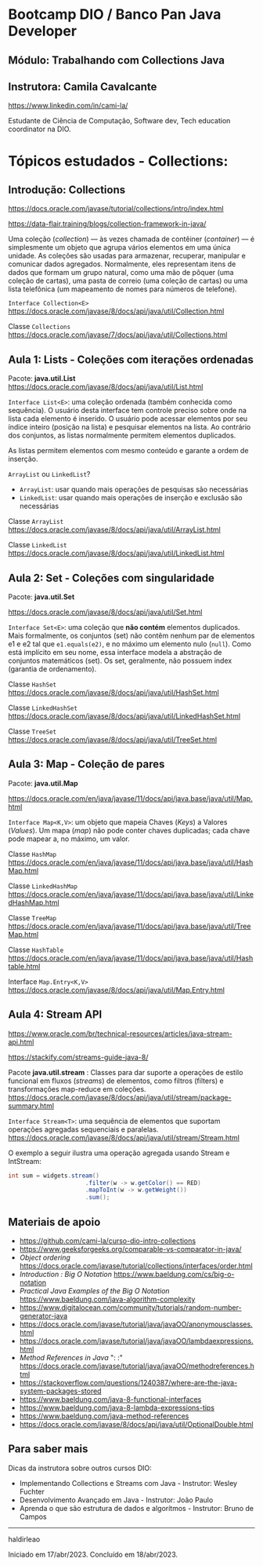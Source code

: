 # Bootcamp DIO / Banco Pan Java Developer
## Módulo: Trabalhando com Collections Java
## Instrutora: Camila Cavalcante
https://www.linkedin.com/in/cami-la/

Estudante de Ciência de Computação, Software dev, Tech education coordinator na DIO.

# Tópicos estudados - Collections:

## Introdução: Collections

https://docs.oracle.com/javase/tutorial/collections/intro/index.html


https://data-flair.training/blogs/collection-framework-in-java/

Uma coleção (_collection_) — às vezes chamada de contêiner (_container_) — é simplesmente um objeto que agrupa vários elementos em uma única unidade. As coleções são usadas para armazenar, recuperar, manipular e comunicar dados agregados. Normalmente, eles representam itens de dados que formam um grupo natural, como uma mão de pôquer (uma coleção de cartas), uma pasta de correio (uma coleção de cartas) ou uma lista telefônica (um mapeamento de nomes para números de telefone).

`Interface Collection<E>` https://docs.oracle.com/javase/8/docs/api/java/util/Collection.html

Classe `Collections` https://docs.oracle.com/javase/7/docs/api/java/util/Collections.html

## Aula 1: Lists - Coleções com iterações ordenadas 

Pacote: **java.util.List** https://docs.oracle.com/javase/8/docs/api/java/util/List.html

`Interface List<E>`: uma coleção ordenada (também conhecida como sequência). O usuário desta interface tem controle preciso sobre onde na lista cada elemento é inserido. O usuário pode acessar elementos por seu índice inteiro (posição na lista) e pesquisar elementos na lista. Ao contrário dos conjuntos, as listas normalmente permitem elementos duplicados.

As listas permitem elementos com mesmo conteúdo e garante a ordem de inserção.

`ArrayList` ou `LinkedList`?
- `ArrayList`: usar quando mais operações de pesquisas são necessárias
- `LinkedList`: usar quando mais operações de inserção e exclusão são necessárias

Classe `ArrayList` https://docs.oracle.com/javase/8/docs/api/java/util/ArrayList.html

Classe `LinkedList` https://docs.oracle.com/javase/8/docs/api/java/util/LinkedList.html 

## Aula 2: Set - Coleções com singularidade

Pacote: **java.util.Set**

https://docs.oracle.com/javase/8/docs/api/java/util/Set.html

`Interface Set<E>`: uma coleção que **não contém** elementos duplicados. Mais formalmente, os conjuntos (set) não contêm nenhum par de elementos e1 e e2 tal que `e1.equals(e2)`, e no máximo um elemento nulo (`null`). Como está implícito em seu nome, essa interface modela a abstração de conjuntos matemáticos (set). Os set, geralmente, não possuem index (garantia de ordenamento).

Classe `HashSet` https://docs.oracle.com/javase/8/docs/api/java/util/HashSet.html 

Classe `LinkedHashSet` https://docs.oracle.com/javase/8/docs/api/java/util/LinkedHashSet.html

Classe `TreeSet` https://docs.oracle.com/javase/8/docs/api/java/util/TreeSet.html

## Aula 3: Map - Coleção de pares

Pacote: **java.util.Map**

https://docs.oracle.com/en/java/javase/11/docs/api/java.base/java/util/Map.html

`Interface Map<K,V>`: um objeto que mapeia Chaves (_Keys_) a Valores (_Values_). Um mapa (_map_) não pode conter chaves duplicadas; cada chave pode mapear a, no máximo, um valor.

Classe `HashMap` https://docs.oracle.com/en/java/javase/11/docs/api/java.base/java/util/HashMap.html

Classe `LinkedHashMap` https://docs.oracle.com/en/java/javase/11/docs/api/java.base/java/util/LinkedHashMap.html

Classe `TreeMap` https://docs.oracle.com/en/java/javase/11/docs/api/java.base/java/util/TreeMap.html

Classe `HashTable` https://docs.oracle.com/en/java/javase/11/docs/api/java.base/java/util/Hashtable.html

Interface `Map.Entry<K,V>` https://docs.oracle.com/javase/8/docs/api/java/util/Map.Entry.html

## Aula 4: Stream API

https://www.oracle.com/br/technical-resources/articles/java-stream-api.html

https://stackify.com/streams-guide-java-8/

Pacote **java.util.stream** : Classes para dar suporte a operações de estilo funcional em fluxos (_streams_) de elementos, como filtros (filters) e transformações map-reduce em coleções. https://docs.oracle.com/javase/8/docs/api/java/util/stream/package-summary.html

`Interface Stream<T>`: uma sequência de elementos que suportam operações agregadas sequenciais e paralelas. https://docs.oracle.com/javase/8/docs/api/java/util/stream/Stream.html 

O exemplo a seguir ilustra uma operação agregada usando Stream e IntStream:

```java
int sum = widgets.stream()
                      .filter(w -> w.getColor() == RED)
                      .mapToInt(w -> w.getWeight())
                      .sum();
```

## Materiais de apoio
- https://github.com/cami-la/curso-dio-intro-collections
- https://www.geeksforgeeks.org/comparable-vs-comparator-in-java/
- _Object ordering_ https://docs.oracle.com/javase/tutorial/collections/interfaces/order.html
- _Introduction : Big O Notation_ https://www.baeldung.com/cs/big-o-notation
- _Practical Java Examples of the Big O Notation_ https://www.baeldung.com/java-algorithm-complexity
- https://www.digitalocean.com/community/tutorials/random-number-generator-java
- https://docs.oracle.com/javase/tutorial/java/javaOO/anonymousclasses.html
- https://docs.oracle.com/javase/tutorial/java/javaOO/lambdaexpressions.html
- _Method References in Java_ ": :" https://docs.oracle.com/javase/tutorial/java/javaOO/methodreferences.html
- https://stackoverflow.com/questions/1240387/where-are-the-java-system-packages-stored
- https://www.baeldung.com/java-8-functional-interfaces
- https://www.baeldung.com/java-8-lambda-expressions-tips
- https://www.baeldung.com/java-method-references
- https://docs.oracle.com/javase/8/docs/api/java/util/OptionalDouble.html

## Para saber mais
Dicas da instrutora sobre outros cursos DIO:
- Implementando Collections e Streams com Java - Instrutor: Wesley Fuchter
- Desenvolvimento Avançado em Java - Instrutor: João Paulo
- Aprenda o que são estrutura de dados e algorítmos - Instrutor: Bruno de Campos
---
haldirleao

Iniciado em 17/abr/2023. Concluído em 18/abr/2023.
